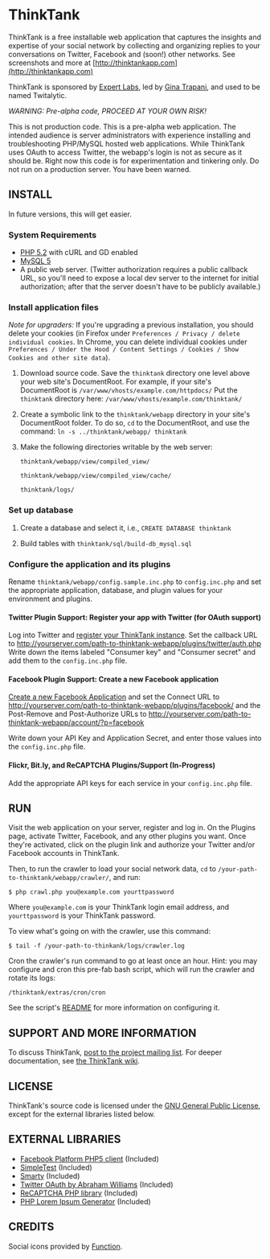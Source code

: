 # ThinkTank

ThinkTank is a free installable web application that captures
the insights and expertise of your social network by collecting and
organizing replies to your conversations on Twitter, Facebook and
(soon!) other networks. See screenshots and more at  [http://thinktankapp.com](http://thinktankapp.com)

ThinkTank is sponsored by [Expert Labs](http://expertlabs.org), led by
[Gina Trapani](http://ginatrapani.org), and used to be named
Twitalytic. 

*WARNING: Pre-alpha code, PROCEED AT YOUR OWN RISK!*

This is not production code. This is a pre-alpha web application. The
intended audience is server administrators with experience installing
and troubleshooting  PHP/MySQL hosted web applications. While
ThinkTank uses OAuth to access Twitter, the webapp's login is not as
secure as it should be. Right now  this code is for experimentation
and tinkering only. Do not run on a production server. You
have been warned. 

## INSTALL

In future versions, this will get easier.

### System Requirements

- [PHP 5.2](http://php.net) with cURL and GD enabled
- [MySQL 5](http://mysql.com/)
- A public web server. (Twitter authorization requires a public
   callback URL, so you'll need to expose a local dev server to the
   internet for initial authorization; after that the server doesn't
   have to be publicly available.) 

### Install application files

*Note for upgraders:* If you're upgrading a previous installation, you should delete your cookies (in Firefox under `Preferences / Privacy / delete individual cookies`.  In Chrome, you can delete individual cookies under `Preferences / Under the Hood / Content Settings / Cookies / Show Cookies and other site data`).

1. Download source code. Save the `thinktank` directory one level above your web site's DocumentRoot. For example, if your site's DocumentRoot is  `/var/www/vhosts/example.com/httpdocs/` Put the `thinktank` directory here:  `/var/www/vhosts/example.com/thinktank/`
2. Create a symbolic link to the `thinktank/webapp` directory in your site's DocumentRoot folder. To do so, `cd` to the DocumentRoot, and use the command: `ln -s ../thinktank/webapp/ thinktank`
3. Make the following directories writable by the web server:

    `thinktank/webapp/view/compiled_view/`
    
    `thinktank/webapp/view/compiled_view/cache/`
    
    `thinktank/logs/`
       
### Set up database

1. Create a database and select it, i.e., 
  `CREATE DATABASE thinktank`

2. Build tables with `thinktank/sql/build-db_mysql.sql`

### Configure the application and its plugins

Rename `thinktank/webapp/config.sample.inc.php` to `config.inc.php`
and set the appropriate application, database, and plugin values for
your environment and  plugins.

#### Twitter Plugin Support: Register your app with Twitter (for OAuth support)

Log into Twitter and [register your ThinkTank instance](http://twitter.com/oauth_clients/). Set the callback URL to 
    http://yourserver.com/path-to-thinktank-webapp/plugins/twitter/auth.php
Write down the items labeled "Consumer key" and "Consumer secret" and add them to the `config.inc.php` file.

#### Facebook Plugin Support: Create a new Facebook application

[Create a new Facebook Application](http://facebook.com/developers/) and set the Connect URL to 
    http://yourserver.com/path-to-thinktank-webapp/plugins/facebook/ 
and the Post-Remove and Post-Authorize URLs to 
    http://yourserver.com/path-to-thinktank-webapp/account/?p=facebook

Write down your API Key and Application Secret, and enter those values into the `config.inc.php` file.

#### Flickr, Bit.ly, and ReCAPTCHA Plugins/Support (In-Progress)

Add the appropriate API keys for each service in your `config.inc.php` file.


## RUN

Visit the web application on your server, register and log in. On the
Plugins page, activate Twitter, Facebook, and any other plugins you
want. Once they're activated, click on the plugin link and authorize
your Twitter and/or Facebook accounts in ThinkTank. 

Then, to run the crawler to load your social network data, `cd` to `/your-path-to-thinktank/webapp/crawler/`, and run:

    $ php crawl.php you@example.com yourttpassword

Where `you@example.com` is your ThinkTank login email address, and `yourttpassword` is your ThinkTank password.

To view what's going on with the crawler, use this command:

    $ tail -f /your-path-to-thinkank/logs/crawler.log

Cron the crawler's run command to go at least once an hour. Hint: you may configure and cron this pre-fab bash script, which will run the crawler and rotate its logs:

    /thinktank/extras/cron/cron

See the script's [README](http://github.com/ginatrapani/thinktank/blob/master/extras/cron/README) for more information on configuring it.

## SUPPORT AND MORE INFORMATION

To discuss ThinkTank, [post to the project mailing list](http://groups.google.com/group/thinktankapp). For deeper documentation, see [the ThinkTank wiki](http://wiki.github.com/ginatrapani/thinktank).


## LICENSE

ThinkTank's source code is licensed under the
[GNU General Public License](http://github.com/ginatrapani/thinktank/blob/master/GPL-LICENSE.txt),
except for the  external libraries listed below.


## EXTERNAL LIBRARIES

- [Facebook Platform PHP5 client](http://wiki.developers.facebook.com/index.php/PHP) (Included) 
- [SimpleTest](http://www.simpletest.org/) (Included)
- [Smarty](http://smarty.net) (Included)
- [Twitter OAuth by Abraham Williams](http://github.com/abraham/twitteroauth) (Included)
- [ReCAPTCHA PHP library](http://recaptcha.net/plugins/php/) (Included)
- [PHP Lorem Ipsum Generator](http://tinsology.net/scripts/php-lorem-ipsum-generator/) (Included)

## CREDITS

Social icons provided by [Function](http://wefunction.com/2009/05/free-social-icons-app-icons/).
